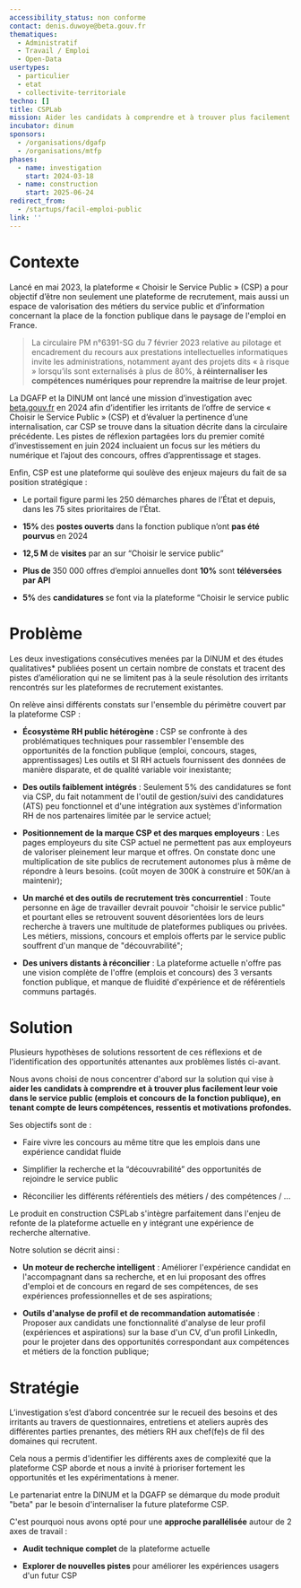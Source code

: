 ```yaml
---
accessibility_status: non conforme
contact: denis.duwoye@beta.gouv.fr
thematiques:
  - Administratif
  - Travail / Emploi
  - Open-Data
usertypes:
  - particulier
  - etat
  - collectivite-territoriale
techno: []
title: CSPLab
mission: Aider les candidats à comprendre et à trouver plus facilement leur voie dans le service public
incubator: dinum
sponsors:
  - /organisations/dgafp
  - /organisations/mtfp
phases:
  - name: investigation
    start: 2024-03-18
  - name: construction
    start: 2025-06-24
redirect_from:
  - /startups/facil-emploi-public
link: ''
---
```

# Contexte

Lancé en mai 2023, la plateforme « Choisir le Service Public » (CSP) a pour objectif d’être non seulement une plateforme de recrutement, mais aussi un espace de valorisation des métiers du service public et d’information concernant la place de la fonction publique dans le paysage de l'emploi en France.

> La circulaire PM n°6391-SG du 7 février 2023 relative au pilotage et encadrement du recours aux prestations intellectuelles informatiques invite les administrations, notamment ayant des projets dits « à risque » lorsqu’ils sont externalisés à plus de 80%, **à réinternaliser les compétences numériques pour reprendre la maitrise de leur projet**.

La DGAFP et la DINUM ont lancé une mission d’investigation avec [beta.gouv.fr](http://beta.gouv.fr) en 2024 afin d’identifier les irritants de l’offre de service « Choisir le Service Public » (CSP) et d’évaluer la pertinence d’une internalisation, car CSP se trouve dans la situation décrite dans la circulaire précédente. Les pistes de réflexion partagées lors du premier comité d’investissement en juin 2024 incluaient un focus sur les métiers du numérique et l’ajout des concours, offres d’apprentissage et stages. 

Enfin, CSP est une plateforme qui soulève des enjeux majeurs du fait de sa position stratégique :

* Le portail figure parmi les 250 démarches phares de l’État et depuis, dans les 75 sites prioritaires de l’État.

* **15%&#x20;**&#x64;es **postes ouverts** dans la fonction publique n’ont **pas été pourvus** en 2024

* **12,5 M&#x20;**&#x64;e **visites** par an sur “Choisir le service public”

* **Plus de&#x20;**&#x33;50 000 offres d’emploi annuelles dont **10%** sont **téléversées par API**

* **5%&#x20;**&#x64;es **candidatures&#x20;**&#x73;e font via la plateforme “Choisir le service public

# Problème

Les deux investigations consécutives menées par la DINUM et des études qualitatives* publiées posent un certain nombre de constats et tracent des pistes d’amélioration qui ne se limitent pas à la seule résolution des irritants rencontrés sur les plateformes de recrutement existantes.

On relève ainsi différents constats sur l'ensemble du périmètre couvert par la plateforme CSP :

* **Écosystème RH public hétérogène :&#x20;**&#x43;SP se confronte à des problématiques techniques pour rassembler l'ensemble des opportunités de la fonction publique (emploi, concours, stages, apprentissages) Les outils et SI RH actuels fournissent des données de manière disparate, et de qualité variable voir inexistante;

* **Des outils faiblement intégrés** : Seulement 5% des candidatures se font via CSP, du fait notamment de l'outil de gestion/suivi des candidatures (ATS) peu fonctionnel et d'une intégration aux systèmes d'information RH de nos partenaires limitée par le service actuel;

* **Positionnement de la marque CSP et des marques employeurs** : Les pages employeurs du site CSP actuel ne permettent pas aux employeurs de valoriser pleinement leur marque et offres. On constate donc une multiplication de site publics de recrutement autonomes plus à même de répondre à leurs besoins. (coût moyen de 300K à construire et 50K/an à maintenir);

* **Un marché et des outils de recrutement très concurrentiel** : Toute personne en âge de travailler devrait pouvoir "choisir le service public" et pourtant elles se retrouvent souvent désorientées lors de leurs recherche à travers une multitude de plateformes publiques ou privées. Les métiers, missions, concours et emplois offerts par le service public souffrent d'un manque de "découvrabilité";

* **Des univers distants à réconcilier** : La plateforme actuelle n'offre pas une vision complète de l'offre (emplois et concours) des 3 versants fonction publique, et manque de fluidité d'expérience et de référentiels communs partagés.

# Solution

Plusieurs hypothèses de solutions ressortent de ces réflexions et de l'identification des opportunités attenantes aux problèmes listés ci-avant.

Nous avons choisi de nous concentrer d'abord sur la solution qui vise à **aider les candidats à comprendre et à trouver plus facilement leur voie dans le service public (emplois et concours de la fonction publique), en tenant compte de leurs compétences, ressentis et motivations profondes.**

Ses objectifs sont de :

* Faire vivre les concours au même titre que les emplois dans une expérience candidat fluide

* Simplifier la recherche et la “découvrabilité” des opportunités de rejoindre le service public

* Réconcilier les différents référentiels des métiers / des compétences / ...

Le produit en construction CSPLab s'intègre parfaitement dans l'enjeu de refonte de la plateforme actuelle en y intégrant une expérience de recherche alternative.

Notre solution se décrit ainsi :

* **Un moteur de recherche intelligent** : Améliorer l'expérience candidat en l'accompagnant dans sa recherche, et en lui proposant des offres d'emploi et de concours en regard de ses compétences, de ses expériences professionnelles et de ses aspirations;

* **Outils d'analyse de profil et de recommandation automatisée** : Proposer aux candidats une fonctionnalité d'analyse de leur profil (expériences et aspirations) sur la base d'un CV, d'un profil LinkedIn, pour le projeter dans des opportunités correspondant aux compétences et métiers de la fonction publique;

# Stratégie

L’investigation s’est d’abord concentrée sur le recueil des besoins et des irritants au travers de questionnaires, entretiens et ateliers auprès des différentes parties prenantes, des métiers RH aux chef(fe)s de fil des domaines qui recrutent.

Cela nous a permis d'identifier les différents axes de complexité que la plateforme CSP aborde et nous a invité à prioriser fortement les opportunités et les expérimentations à mener.

Le partenariat entre la DINUM et la DGAFP se démarque du mode produit "beta" par le besoin d'internaliser la future plateforme CSP.

C'est pourquoi nous avons opté pour une **approche parallélisée** autour de 2 axes de travail :

* **Audit technique comple&#x74;*&#x20;***&#x64;e la plateforme actuelle

* **Explorer de nouvelles pistes** pour améliorer les expériences usagers d'un futur CSP
